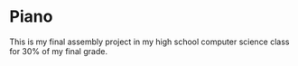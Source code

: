 # Piano
This is my final assembly project in my high school computer science class for 30% of my final grade.
